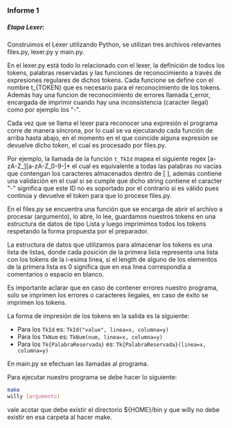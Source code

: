 ### Informe 1

##### Etapa Lexer:

Construimos el Lexer utilizando Python, se utilizan tres archivos relevantes files.py, lexer.py y main.py.

En el lexer.py está todo lo relacionado con el lexer, la definición de todos los tokens, palabras reservadas y las funciones de reconocimiento a través de expresiones regulares de dichos tokens. Cada funcione se define con el nombre t_{TOKEN} que es necesario para el reconocimiento de los tokens. Además hay una funcion de reconocimiento de errores llamada t_error, encargada de imprimir cuando hay una inconsistencia (caracter ilegal) como por ejemplo los "-".

Cada vez que se llama el lexer para reconocer una expresión el programa corre de manera síncrona, por lo cual se va ejecutando cada función de arriba hasta abajo, en el momento en el que coincide alguna expresión se devuelve dicho token, el cual es procesado por files.py.

Por ejemplo, la llamada de la función `t_TkId` mapea el siguiente regex [a-zA-Z_][a-zA-Z_0-9\-]* el cual es equivalente a todas las palabras no vacías que contengan los caracteres almacenados dentro de [ ], además contiene una validación en el cual si se cumple que dicho string contiene el caracter "-" significa que este ID no es soportado por el contrario si es válido pues continúa y devuelve el token para que lo procese files.py.

En el files.py se encuentra una función que se encarga de abrir el archivo a procesar (argumento), lo abre, lo lee, guardamos nuestros tokens en una estructura de datos de tipo Lista y luego imprimimos todos los tokens respetando la forma propuesta por el preparador.

La estructura de datos que utilizamos para almacenar los tokens es una lista de listas, donde cada posición de la primera lista representa una lista con los tokens de la i-esima linea, si el length de alguno de los elementos de la primera lista es 0 significa que en esa linea correspondía a comentarios o espacio en blanco.

Es importante aclarar que en caso de contener errores nuestro programa, solo se imprimen los errores o caracteres ilegales, en caso de éxito se imprimen los tokens.

La forma de impresión de los tokens en la salida es la siguiente:

* Para los `TkId` es: `TkId("value", linea=x, columna=y)`
* Para los `TkNum` es: `TkNum(num, linea=x, columna=y)`
* Para los `Tk{PalabraReservada}` es: `Tk{PalabraReservada}(linea=x, columna=y)`

En main.py se efectuan las llamadas al programa.

Para ejecutar nuestro programa se debe hacer lo siguiente:

```bash
make
willy [argumento]
```

vale acotar que debe existir el directorio ${HOME}/bin y que willy no debe existir en esa carpeta al hacer make.
